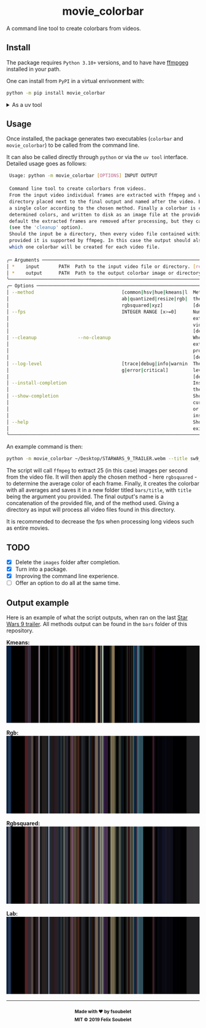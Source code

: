 <h1 align="center">
  <b>movie_colorbar</b>
</h1>

A command line tool to create colorbars from videos.

## Install

The package requires `Python 3.10+` versions, and to have have [ffmpgeg][ffmpeg] installed in your path.

One can install from `PyPI` in a virtual enrivonment with:

```bash
python -m pip install movie_colorbar
```

<details> <summary>As a uv tool</summary>

The package also supports being installed as a tool with [uv][uv]:

```bash
uv tool install movie_colorbar
```

</details>

## Usage

Once installed, the package generates two executables (`colorbar` and `movie_colorbar`) to be called from the command line.

It can also be called directly through `python` or via the `uv tool` interface.
Detailed usage goes as follows:

```bash
 Usage: python -m movie_colorbar [OPTIONS] INPUT OUTPUT                                        
                                                                                               
 Command line tool to create colorbars from videos.                                            
 From the input video individual frames are extracted with ffmpeg and written to disk in a     
 directory placed next to the final output and named after the video. Each frame is reduced to 
 a single color according to the chosen method. Finally a colorbar is created from these       
 determined colors, and written to disk as an image file at the provided output location. By   
 default the extracted frames are removed after processing, but they can be kept if desired    
 (see the 'cleanup' option).                                                                   
 Should the input be a directory, then every video file contained within will be processed,    
 provided it is supported by ffmpeg. In this case the output should also be a directory, in    
 which one colorbar will be created for each video file.                                       
                                                                                               
╭─ Arguments ─────────────────────────────────────────────────────────────────────────────────╮
│ *    input       PATH  Path to the input video file or directory. [required]                │
│ *    output      PATH  Path to the output colorbar image or directory. [required]           │
╰─────────────────────────────────────────────────────────────────────────────────────────────╯
╭─ Options ───────────────────────────────────────────────────────────────────────────────────╮
│ --method                                [common|hsv|hue|kmeans|l  Method used to calculate  │
│                                         ab|quantized|resize|rgb|  the color for each frame. │
│                                         rgbsquared|xyz]           [default: rgb]            │
│ --fps                                   INTEGER RANGE [x>=0]      Number of frames to       │
│                                                                   extract per second of     │
│                                                                   video footage.            │
│                                                                   [default: 10]             │
│ --cleanup               --no-cleanup                              Whether to remove the     │
│                                                                   extracted frames after    │
│                                                                   processing.               │
│                                                                   [default: cleanup]        │
│ --log-level                             [trace|debug|info|warnin  The base console logging  │
│                                         g|error|critical]         level.                    │
│                                                                   [default: info]           │
│ --install-completion                                              Install completion for    │
│                                                                   the current shell.        │
│ --show-completion                                                 Show completion for the   │
│                                                                   current shell, to copy it │
│                                                                   or customize the          │
│                                                                   installation.             │
│ --help                                                            Show this message and     │
│                                                                   exit.                     │
╰─────────────────────────────────────────────────────────────────────────────────────────────╯
```

An example command is then:

```bash
python -m movie_colorbar ~/Desktop/STARWARS_9_TRAILER.webm --title sw9_trailer --method rgbsquared --fps 25
```

The script will call `ffmpeg` to extract 25 (in this case) images per second from the video file.
It will then apply the chosen method - here `rgbsquared` - to determine the average color of each frame.
Finally, it creates the colorbar with all averages and saves it in a new folder titled `bars/title`, with `title` being the argument you provided.
The final output's name is a concatenation of the provided file, and of the method used.
Giving a directory as input will process all video files found in this directory.

It is recommended to decrease the fps when processing long videos such as entire movies.

## TODO

- [x] Delete the `images` folder after completion.
- [x] Turn into a package.
- [x] Improving the command line experience.
- [ ] Offer an option to do all at the same time.

## Output example

Here is an example of what the script outputs, when ran on the last [Star Wars 9 trailer](https://www.youtube.com/watch?v=P94M4jlrytQ).
All methods output can be found in the `bars` folder of this repository.

__Kmeans:__
![Example_sw9_trailer_kmeans](bars/sw9_trailer/SW9_trailer_kmeans.png)

__Rgb:__
![Example_sw9_trailer_rgb](bars/sw9_trailer/SW9_trailer_rgb.png)

__Rgbsquared:__
![Example_sw9_trailer_rgbsquared](bars/sw9_trailer/SW9_trailer_rgbsquared.png)

__Lab:__
![Example_sw9_trailer_lab](bars/sw9_trailer/SW9_trailer_lab.png)

---

<div align="center">
  <sub><strong>Made with ♥︎ by fsoubelet</strong></sub>
  <br>
  <sub><strong>MIT &copy 2019 Felix Soubelet</strong></sub>
</div>

[ffmpeg]: https://ffmpeg.org/
[uv]: https://docs.astral.sh/uv/guides/tools/